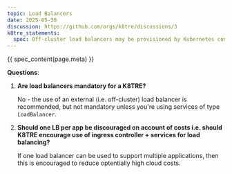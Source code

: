 ```yaml
---
topic: Load Balancers
date: 2025-05-30
discussion: https://github.com/orgs/k8tre/discussions/3
k8tre_statements:
  spec: Off-cluster load balancers may be provisioned by Kubernetes controllers, or provisioned manually outside the cluster. The TRE must be able to handle inbound traffic and route it to services.
---
```


{{ spec_content(page.meta) }}

**Questions**: 

1.  **Are load balancers mandatory for a K8TRE?**

    No - the use of an external (i.e. off-cluster) load balancer is recommended, but not mandatory unless you're using services of type `LoadBalancer`.

2.  **Should one LB per app be discouraged on account of costs i.e. should K8TRE encourage use of ingress controller + services for load balancing?**

    If one load balancer can be used to support multiple applications, then this is encouraged to reduce optentially high cloud costs.
